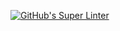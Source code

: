 [![GitHub's Super Linter](https://github.com/ICS20-Programming-ZoiaB/Unit1-01-HTML-HelloWorld/workflows/GitHub's%20Super%20Linter/badge.svg)](https://github.comICS20-Programming-ZoiaB/Unit1-01-HTML-HelloWorld/actions)